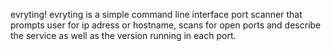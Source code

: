 evryting!
evryting is a simple command line interface port scanner that prompts user for ip adress or hostname, scans for open ports and describe the service as well as the version running in each port.

